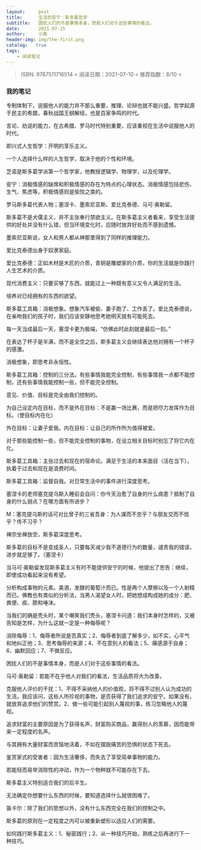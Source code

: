 ```yaml
---
layout:     post
title:      生活的安宁：斯多葛哲学
subtitle:   困扰人们的不是事情本身，而是人们对于这些事情的看法。
date:       2021-07-15
author:     小奥
header-img: img/the-first.png
catalog:   true
tags:
    - 阅读笔记
---
```

> ISBN: 9787511716514 <
> 阅读日期：2021-07-10 <
> 推荐指数：8/10 <

### 我的笔记
专制体制下，说服他人的能力并不那么重要，推理、论辩也就不能兴盛。哲学起源于民主的希腊，春秋战国王纲解纽，也是百家争鸣的时代。

 

言论、劝说的能力，在古希腊、罗马时代特别重要，应该重视在生活中说服他人的时代。

 

即兴式人生哲学：开明的享乐主义。

 

一个人选择什么样的人生哲学，取决于他的个性和环境。

 

芝诺是斯多葛学派第一个哲学家，他教授逻辑学、物理学，以及伦理学。

 

安宁：消极情感的缺席和积极情感的存在为特点的心理状态。消极情感包括悲伤、生气、焦虑等，积极情感则是愉悦之类的。

 

罗马斯多葛代表人物；塞涅卡、墨索尼亚斯、爱比克泰德、马可·奥勒留。

 

斯多葛不是犬儒主义，并不主张奉行禁欲主义。在斯多葛主义者看来，享受生活提供的好处并没有什么错，但当环境变化时，应随时放弃好处而不感到遗憾。

 

墨索尼亚斯说，女人和男人都从神那里得到了同样的推理能力。

 

爱比克泰德出身于奴隶家庭。

 

爱比克泰德：正如木材是木匠的介质，青铜是雕塑家的介质，你的生活就是你践行人生艺术的介质。

 

现代消费主义：只要买够了东西，就能过上一种既有意义又令人满足的生活。

 

培养对已经拥有的东西的欲望。

 

斯多葛工具箱：消极想象。想象汽车被偷、妻子跑了、工作丢了。爱比克泰德说，在亲吻我们的孩子时，我们应该安静地思考她明天就有可能死去。

 

每一天当成最后一天，塞涅卡更为极端，“仿佛此时此刻就是最后一刻。”

 

在表达了杯子是半满，而不是全空之后，斯多葛主义会继续表达他对拥有一个杯子的感激。

 

消极想象，即思考非永恒性。

 

斯多葛工具箱：控制的三分法。有些事情我能完全控制，有些事情我一点都不能控制，还有些事情我能控制一些，但不能完全控制。

 

意见、价值、目标是完全由我们控制的。

 

为自己设定内在目标，而不是外在目标：不是赢一场比赛，而是把尽力发挥作为目标。（使目标内在化）

 

外在目标：让妻子爱我。内在目标：让自己的所作所为值得被爱。

 

对于那些能控制一些，但不能完全控制的事物，在设立相关目标时别忘了将它内在化。

 

斯多葛工具箱：主张过去和现在的宿命论。满足于生活的本来面目（活在当下），执着于过去和现在是浪费时间。

 

斯多葛工具箱：监督自我。对日常生活中的事件进行深度思考。

 

塞涅卡的老师塞克提乌斯入睡前会自问：你今天治愈了自身的什么病患？抵制了自身的什么弱点？在哪方面有所进步？

 

M：塞克提乌斯的话可对比曾子的三省吾身：为人谋而不忠乎？与朋友交而不信乎？传不习乎？

 

禅宗坐禅放空，斯多葛深度思考。

 

斯多葛的目标不是变成圣人，只要每天减少我不道德行为的数量，谴责我的错误，进步就足够了。（塞涅卡）

 

当马可·奥勒留发现斯多葛主义有时不能提供安宁的时候，他提出了忠告：继续，即使成功看起来没有希望。

 

分析构成事物的元素。美酒，发酵的葡萄汁而已。性是两个人摩擦以及一个人射精而已。佛教也有类似的分析法，当男人渴望女人时，把她想成构成她的成分：肥、粪便、痰、脓和唾沫。

 

当我们的确是秃头时，某个嘲笑我们秃头，塞涅卡问道：我们本身时怎样的，又被告知是怎样，为什么这就一定是一种侮辱呢？

 

消除侮辱：1、侮辱者所说是否真实；2、侮辱者到底了解多少，如不实，心平气和地纠正他；3、思考侮辱的来源；4、不在意别人的看法；5、痛感源于自身；6、幽默回应；7、不做反应。

 

困扰人们的不是事情本身，而是人们对于这些事情的看法。

 

马可·奥勒留：若能不在乎他人对我们的看法，生活品质将大为改善。

 

克服他人评价的干扰：1、不得不采纳他人的价值观，将不得不过别人认为成功的生活。我应该问，这些人所珍视的事物，是否获得了我们追求的安宁。如果没有，就放弃追求他们的赞赏。2、做一些可能引起别人蔑视的事，练习忽略他人的蔑视。

 

追求财富的主要原因是为了获得名声，财富购买商品，赢得别人的羡慕，因而能带来一定程度的名声。

 

与其拥有大量财富而苦恼地活着，不如在摆脱痛苦的恐惧的状态下死去。

 

鉴赏家式的受害者：因为生活奢侈，而失去了享受简单事物的能力。

 

若能轻而易举消除性的冲动，作为一个物种就不可能存在下去。

 

斯多葛主义特别适合我们的后半生。

 

无法确定你想要什么东西的时候，要知道选择什么就很困难了。

 

笛卡尔：除了我们的思想以外，没有什么东西完全在我们的控制之中。

 

斯多葛的原则在一定程度之内可以被重新塑形以适应人们的需要。

 

如何践行斯多葛主义：1、秘密践行；2、从一种技巧开始，熟练之后再进行下一种技巧。


